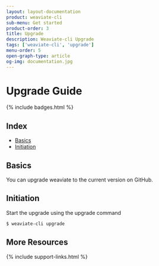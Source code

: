 ```yaml
---
layout: layout-documentation
product: weaviate-cli
sub-menu: Get started
product-order: 3
title: Upgrade
description: Weaviate-cli Upgrade
tags: ['weaviate-cli', 'upgrade']
menu-order: 5
open-graph-type: article
og-img: documentation.jpg
---
```


# Upgrade Guide

{% include badges.html %}

## Index

- [Basics](#basics)
- [Initiation](#initiation)

## Basics

You can upgrade weaviate to the current version on GitHub.

## Initiation

Start the upgrade using the upgrade command

```bash
$ weaviate-cli upgrade
```

## More Resources

{% include support-links.html %}
